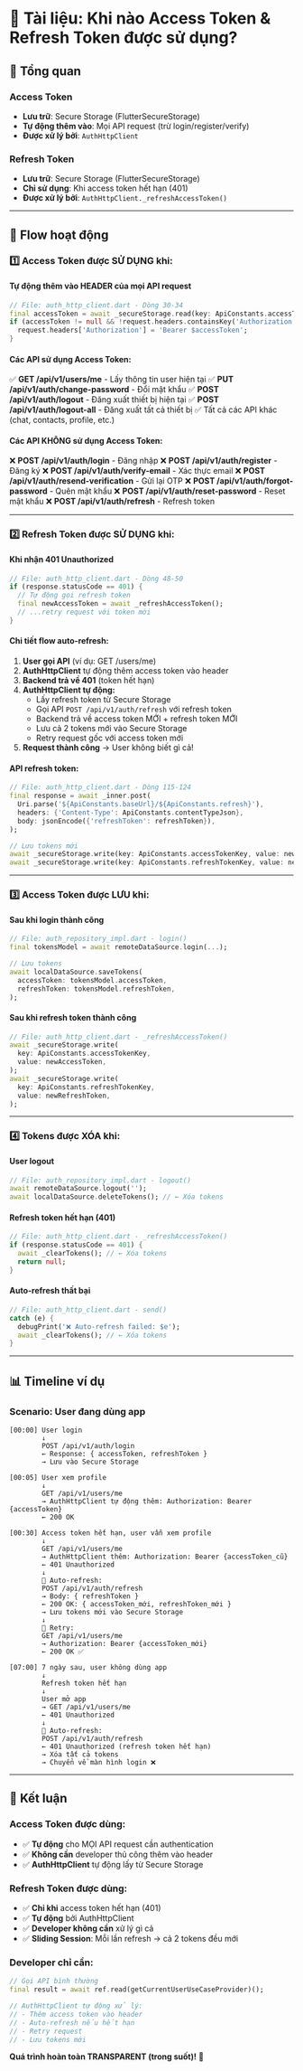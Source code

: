 # 🔐 Tài liệu: Khi nào Access Token & Refresh Token được sử dụng?

## 📌 Tổng quan

### Access Token
- **Lưu trữ**: Secure Storage (FlutterSecureStorage)
- **Tự động thêm vào**: Mọi API request (trừ login/register/verify)
- **Được xử lý bởi**: `AuthHttpClient`

### Refresh Token
- **Lưu trữ**: Secure Storage (FlutterSecureStorage)
- **Chỉ sử dụng**: Khi access token hết hạn (401)
- **Được xử lý bởi**: `AuthHttpClient._refreshAccessToken()`

---

## 🔄 Flow hoạt động

### 1️⃣ **Access Token được SỬ DỤNG khi:**

#### Tự động thêm vào HEADER của mọi API request
```dart
// File: auth_http_client.dart - Dòng 30-34
final accessToken = await _secureStorage.read(key: ApiConstants.accessTokenKey);
if (accessToken != null && !request.headers.containsKey('Authorization')) {
  request.headers['Authorization'] = 'Bearer $accessToken';
}
```

#### Các API sử dụng Access Token:
✅ **GET /api/v1/users/me** - Lấy thông tin user hiện tại
✅ **PUT /api/v1/auth/change-password** - Đổi mật khẩu
✅ **POST /api/v1/auth/logout** - Đăng xuất thiết bị hiện tại
✅ **POST /api/v1/auth/logout-all** - Đăng xuất tất cả thiết bị
✅ Tất cả các API khác (chat, contacts, profile, etc.)

#### Các API KHÔNG sử dụng Access Token:
❌ **POST /api/v1/auth/login** - Đăng nhập
❌ **POST /api/v1/auth/register** - Đăng ký
❌ **POST /api/v1/auth/verify-email** - Xác thực email
❌ **POST /api/v1/auth/resend-verification** - Gửi lại OTP
❌ **POST /api/v1/auth/forgot-password** - Quên mật khẩu
❌ **POST /api/v1/auth/reset-password** - Reset mật khẩu
❌ **POST /api/v1/auth/refresh** - Refresh token

---

### 2️⃣ **Refresh Token được SỬ DỤNG khi:**

#### Khi nhận 401 Unauthorized
```dart
// File: auth_http_client.dart - Dòng 48-50
if (response.statusCode == 401) {
  // Tự động gọi refresh token
  final newAccessToken = await _refreshAccessToken();
  // ...retry request với token mới
}
```

#### Chi tiết flow auto-refresh:
1. **User gọi API** (ví dụ: GET /users/me)
2. **AuthHttpClient** tự động thêm access token vào header
3. **Backend trả về 401** (token hết hạn)
4. **AuthHttpClient tự động:**
   - Lấy refresh token từ Secure Storage
   - Gọi API `POST /api/v1/auth/refresh` với refresh token
   - Backend trả về access token MỚI + refresh token MỚI
   - Lưu cả 2 tokens mới vào Secure Storage
   - Retry request gốc với access token mới
5. **Request thành công** → User không biết gì cả!

#### API refresh token:
```dart
// File: auth_http_client.dart - Dòng 115-124
final response = await _inner.post(
  Uri.parse('${ApiConstants.baseUrl}/${ApiConstants.refresh}'),
  headers: {'Content-Type': ApiConstants.contentTypeJson},
  body: jsonEncode({'refreshToken': refreshToken}),
);

// Lưu tokens mới
await _secureStorage.write(key: ApiConstants.accessTokenKey, value: newAccessToken);
await _secureStorage.write(key: ApiConstants.refreshTokenKey, value: newRefreshToken);
```

---

### 3️⃣ **Access Token được LƯU khi:**

#### Sau khi login thành công
```dart
// File: auth_repository_impl.dart - login()
final tokensModel = await remoteDataSource.login(...);

// Lưu tokens
await localDataSource.saveTokens(
  accessToken: tokensModel.accessToken,
  refreshToken: tokensModel.refreshToken,
);
```

#### Sau khi refresh token thành công
```dart
// File: auth_http_client.dart - _refreshAccessToken()
await _secureStorage.write(
  key: ApiConstants.accessTokenKey,
  value: newAccessToken,
);
await _secureStorage.write(
  key: ApiConstants.refreshTokenKey,
  value: newRefreshToken,
);
```

---

### 4️⃣ **Tokens được XÓA khi:**

#### User logout
```dart
// File: auth_repository_impl.dart - logout()
await remoteDataSource.logout('');
await localDataSource.deleteTokens(); // ← Xóa tokens
```

#### Refresh token hết hạn (401)
```dart
// File: auth_http_client.dart - _refreshAccessToken()
if (response.statusCode == 401) {
  await _clearTokens(); // ← Xóa tokens
  return null;
}
```

#### Auto-refresh thất bại
```dart
// File: auth_http_client.dart - send()
catch (e) {
  debugPrint('❌ Auto-refresh failed: $e');
  await _clearTokens(); // ← Xóa tokens
}
```

---

## 📊 Timeline ví dụ

### Scenario: User đang dùng app

```
[00:00] User login
        ↓
        POST /api/v1/auth/login
        ← Response: { accessToken, refreshToken }
        → Lưu vào Secure Storage

[00:05] User xem profile
        ↓
        GET /api/v1/users/me
        → AuthHttpClient tự động thêm: Authorization: Bearer {accessToken}
        ← 200 OK

[00:30] Access token hết hạn, user vẫn xem profile
        ↓
        GET /api/v1/users/me
        → AuthHttpClient thêm: Authorization: Bearer {accessToken_cũ}
        ← 401 Unauthorized
        ↓
        🔄 Auto-refresh:
        POST /api/v1/auth/refresh
        → Body: { refreshToken }
        ← 200 OK: { accessToken_mới, refreshToken_mới }
        → Lưu tokens mới vào Secure Storage
        ↓
        🔄 Retry:
        GET /api/v1/users/me
        → Authorization: Bearer {accessToken_mới}
        ← 200 OK ✅

[07:00] 7 ngày sau, user không dùng app
        ↓
        Refresh token hết hạn
        ↓
        User mở app
        → GET /api/v1/users/me
        ← 401 Unauthorized
        ↓
        🔄 Auto-refresh:
        POST /api/v1/auth/refresh
        ← 401 Unauthorized (refresh token hết hạn)
        → Xóa tất cả tokens
        → Chuyển về màn hình login ❌
```

---

## 🎯 Kết luận

### Access Token được dùng:
- ✅ **Tự động** cho MỌI API request cần authentication
- ✅ **Không cần** developer thủ công thêm vào header
- ✅ **AuthHttpClient** tự động lấy từ Secure Storage

### Refresh Token được dùng:
- ✅ **Chỉ khi** access token hết hạn (401)
- ✅ **Tự động** bởi AuthHttpClient
- ✅ **Developer không cần** xử lý gì cả
- ✅ **Sliding Session**: Mỗi lần refresh → cả 2 tokens đều mới

### Developer chỉ cần:
```dart
// Gọi API bình thường
final result = await ref.read(getCurrentUserUseCaseProvider)();

// AuthHttpClient tự động xử lý:
// - Thêm access token vào header
// - Auto-refresh nếu hết hạn
// - Retry request
// - Lưu tokens mới
```

**Quá trình hoàn toàn TRANSPARENT (trong suốt)!** 🎉

